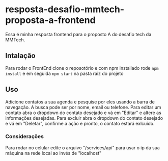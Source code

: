 # resposta-desafio-mmtech-proposta-a-frontend
Essa é minha resposta frontend para o proposto A do desafio tech da MMTech.

## Intalação

Para rodar o FrontEnd clone o reposotório e com npm installado rode `npm install` e em seguida `npm start` na pasta raiz do projeto

## Uso
 Adicione contatos a sua agenda e pesquise por eles usando a barra de navegação. A busca pode ser por nome, email ou telefone. Para editar um contato abra o dropdown do contato desejado e vá em "Editar" e altere as informações desejadas. Para excluir abra o dropdown do contato desejado e vá em "Deletar", confirme a ação e pronto, o contato estará exlcuído.

 ### Considerações

 Para rodar no celular edite o arquivo "/services/api" para usar o ip da sua máquina na rede local ao invés de "localhost"
